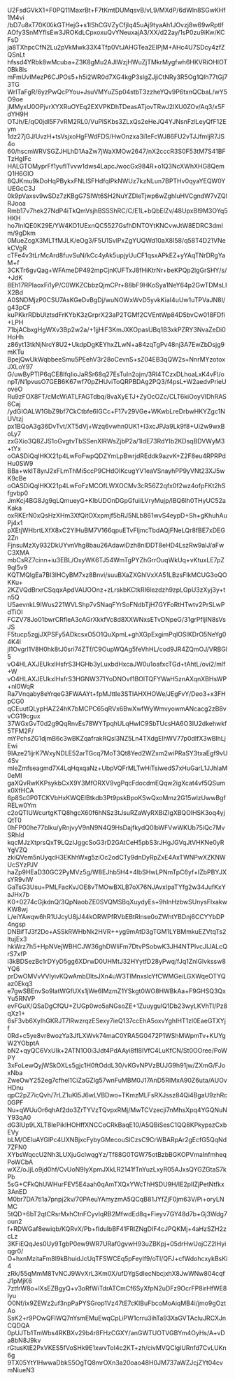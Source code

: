 U2FsdGVkX1+F0PQ11MaxrBt+F7tKmtDUMqsvB/vL9/MXdP/6dWln8SGwKHf1M4vi
/bD7u8xT70KIXikGTHejG+s1IShCGVZyCfjIq45uAj9tyaAh1JOvzj8w69wRptlf
AOfy3SnMYfIsEw3JROKdLCpxoxuQvYNeuxajA3/XX/d22ay/1sP0zu9iKw/KCFsD
ja8TXhpcCfN2Lu2pVkMwk33X4Tfp0VtJAHGTea2EIPjM+AHc4U7SDcy4zfZQSnLt
hfssd4YRbk8wMcuba+Z3K8gMu2AJIWzjHWuZjTMkrMygfwh6HKVRiOHIOT0Bk8ls
mFmUvIMezP6CJPOs5+h5i2WR0d7XG4kgP3slgZJjiCtNRy3R5Og1QIh77tGj73TG
WrITaFgR/6yzPwQcPYou+JsuVMYuZ5p04stbT3zzheYQv9P6txnQCbaL/wY5O9oe
jMMyxU0OPjvrXYXRuOYEq2EXVPKDhTDeasATjovTRwJ2lXU0ZOv/Aq3/x5FdYH9H
OTJh/E/qO0jdl5F7vRM2RL0/VuPlSKbs3ZLxQs2eHeJQ4YJNsnFzlLeyQfF12Eym
1dz27jGJ/UvzH+tsVsjxoHgFWdFDS/HwOnzxa3i1eFcWJ86FU2vTJJfmljR7JS4o
60/hscmWRVSGZJHLhD1AaZw7jWaXMOw2647/nX2cccR3S0F53tM7S41BFTzHgIFc
HALGTOMyprFf1yuflTvvw1dws4LapcJwocGx984R+o1Q3NcXWhXHG8QemQ1H6GlO
8QJKmu9kDoHqPBykxFNLlSFHdfqlPkNWUz7kzNLun7BPTHv0qyaYEQW0YUEGcC3J
0k9pVaxsv9wSDz7zKBgG7SIWt6SH2NuYZDleTjwp6wZghIuHVCgndW7vZQlRJooa
Rmb17v7hek27NdP4iTkQmVsjhBSSShRC/C/E1L+bQbElZv/48UpxBI9M3OYq5HKH
ho7InlQE0K29E/YW4KO1UExnQC5527GsfhDNTOYtKNCvwJtW8EDRC3dmlm/9gDkm
0MueZcgX3MLTfMJLK/eOg3/F5U1SvlPxZgYUQWd10aX8I58/q58T4D21VNekCVgR
cTFe4v3tLrMcArd8fuvSuN/kCc4yAk5upjyUuCF1qsxAPkEZ+yYAqTNrDRgYaM+f
3CKTr6gvQag+WFAmeDP492mpCjnKUFTxJ8fHiKtrNr+beKPQp2lgGrSHY/s/+JdK
8Eh17RPIaoxFi1yP/C0WKZCbbzQjmCPr+88bF9HKoSya1NeY64p2GwTDMsLIX2Bd
A0SNDMjzP0CSU7AsKGeDvBgDj/wuNOWxWvD5yvkKiaI4uUw1uTPVaJN8I/g43pCF
kuPKkrRDbUlztsdFrKYbK3zGrprX23aP2TGMf2CVEntWp84D5bvCw018FDfi+LPH
71bjACbxgHgWXv3Bp2w2a/+1jjHiF3KmJXKOpasUBq1B3xkPZRY3NvaZeDi0HoHh
z86yt13tkNjNrcY8U2+UkdpDgKEYhxZLwN+a84zqTgPv48nj3A7EwZbDsjg9mKTu
BpejQwUkWqbbeeSmu5PEehV3r28oCevnS+sZ04EB3qQW2s+NnrMYzotoxJXLoY97
G/uwByPTIP6qCE8IfqIioJaRSr68q27EsTuln2ojm/3Rl4TCzxDLhoaLxK4vFI/o
npT/N1pvusO7GEB6K67wf70pZHUviToQRPBDAg2PQ3/f4psL+W2aedvPrieUoveO
Ru9zFOX8FT/cMcWiATLFAGTdbq/8vaXyETJ+ZyOcOZc/CLT6kiOoyVlDhRAS6Caj
/ydGIOALW1GbZ9bf7CkCtbfe6IGCc+F17v29VGe+WKwbLreDrbwHKYZgc1NUVtzj
px1BQoA3g36DvTvt/XT5dVj+Wzq6vwhn0UK1+I3xcJPJa9Lk9f8+Ui2w9wxBoLy7
zxGXio3Q8ZJS1oGvgtvTbSSenXlRWsZjbP2a/1IdE73RdYIb2KDsqBDVWyM3+tYx
oOASDiQqlHKX21p4LwFoFwpQDZYmLpBwrjdREddk9azvK+Z2F8eu4RPRPdHu0SW9
BBa+wkIT8yrJ2xFLmThMi5ccP9CHdOIKcugYV1eaVSnayhPP9yVNt23XJ5wK9cBe
oOASDiQqlHKX21p4LwFoFzMCOfLWXOCMv3cR56Z2qfx0f2wz4ofpFKt2hSfgvbp0
JmKcj4BG8Jg9qLQmueyG+KlbUDOnDGpGfuiiLVryMujp/lBQ6lh0THyUC52aKaka
oxRKErN0xQsHzXHm3XfQitOXxpmjf5bRJ5NLb861wvS4eypD+Sh+gKhuhAuPj4x1
pXEtjWHbrtLXfX8xC2YlHuBM7V166qpuETvFljmcTbdAQjFNeLQr8fBE7xDEG2Zn
FjnsuMzXy932DkUYvnVhg8bau26AdawiDzh8nlDDT8eHD4LszRw9alJ/aFwC3XMA
mbCsRZ7cinn+iu3EBL/OxyWK6TJ54WmTgPYZhGrrOuqWkUq+vKtuxLE7pZ9qI5v9
KQTMQlgEa7BI3lHCyBM7xz8Bnvi/suuBXaZXGhlVxXA51LBzsFlkMCUG3oQOKKu+
2KZVQdBrxrCSqqxApdVAUOOnz+zLrskbKCtkRI6lezdzh9zpLGpU3zXyj3y+tn5Q
U5aevnkL9IWus221WVLShp7vSNaqFYrSoFNdbTjH7GYFoRtHTwtv2PrSLwPdTiOl
FCZV78Jo01bwrCRfleA3cAGrXkkfVc8d8XXWNxsETvDNpeG/31grPfljIN8sVsJS
F5tucp5zgjJXPSFy5ADkcsxO5O1QuXpmL+ghXGpExgimPqlOSIKDrO5NeYg04K4l
jl1Ovgrl1V8H0hk8tJ0sri74ZTf/C9OupWQAg5feVhHL/cod9JR4ZQmOJ/VRBGl5
vO4HLAXJEUkxlHsfrS3HGHb3yLuxbdHxcaJW0u1oafxcTGd+tAhtL/ovi2/mlf+W
vO4HLAXJEUkxlHsfrS3HGNW371YoDNOvf1BOlTQFYWaH5znAXqnXBHsWP+nI0WqR
Ra7Vnqaby8eYrqeG3FWAAYt+fpMJttIe3STIAHXHOWe/JEgFvY/Deo3+x3FHpCG0
qCEuutQLypHAZ24hK7bMCPC65qRVx6BwXwfWyWmvyowmANcacg2zB8vvCG19cgux
37WGxGvT0d2g9QqRnvEs78WYTpqhULqHwIC9SbTUcsHA6O3IU2dkehwkf5TFM2F/
mYPchsZG1djmB6c3wBKZqafrakRQsl3NZ5Ln4TXdgElhWV77p0dIfX3wBlhLjEwi
9IAze21ijrK7WxyNDLE52arTGcq7MoT3Qt8Yed2WZxm2wiPRaSY3txaEgf9vU4Sv
mIeZmfseagmd7X4LqHqxqaNz+UbpVQFrMLTwHiTsiwedS7xHuGarL1JJhlaM0eMI
gaXQvRwKKPsykbCxX9Y3MfORXV9vgPqcFdocdmEQqw2igXcat4vf5QSumx0XfHCA
6p8Sc0P0TCKVbHxKWQEIBtkdb3Pt9pskBpoKSwQxoMmz2G15wlzUwwBgfRELw0Ym
c2oQTlUWcurtgKTQ8hgcX60f6hNSz3tJsuRZaWyRXBiZIgXBQOlHSK3oq4yjQtT0
0hFP00he77bIku/yRnjvyV9nN9N4Q9HsDajfkydQ0lbWFVwWKUb75iQc7MvSRhld
kqcMJzXtprsQxT9LQzIJggcSoG3rD2GAtCeH5pbS3rJHgJGVqJtVHKNe0yRYgVZQ
zkiQVem5nUyqcH3EKhhWxg5ziOc2odCTy9dnDyRpZxE4AxTWNPwXZKNWUcSYzPJV
haZp9HEaD30GC2PyMVz5g/W8EJhb5H4+4lbSHwLPNmTpC6yf+IZbPBYJXsYR9vlW
GaTsG3Usu+PMLFacKvJOE8vTMOwBXLB7oX76NJAvxIpaTYfg2w34JufKxYaJHx7b
K0+0274cGjkdnQ/3QpNaobZE0SVQMSBqXuydyEs+9hInHzbwSUnysFlxakwKW8wj
L/eiYAwqw6hR1UJcyU8jJ44kORWPfRVbEBtRlnse0oZWhtYBDnj6CCYYbDP4ngsp
DNBifTJ3f2Do+ASSkRWHbNk2HVR++yg9mAtD3gTGM1LYBMmkuEZVtqTs2ltujEx3
hkWrz7h5+HpNVejWBHCJW36ghDWIiFm7DtvPSobwK3JH4NTPIvcJIJALcQrS7xfP
i3kBDSezBc1rDYyD5gg6XDrwD0UHMtJ32HYytfD28yPwq/fJq1ZnlGlvkssw8YQ6
prDwOMVvVVIyivKQwAmbDltsJXn4uW3TlMnxslcYfCWMGeiLGXWqeOTYQaz0Ekq3
e7gwSBEnvSo9latWGfUXs1jWe6IMzmZ1YSkgt0WO8HWBkAa+F9GHSQ3QxYu5RNVP
evFGuX/QSaDgCfQU+ZUGp0wo5aNGsoZE+1ZuuygulQ1Db23wyLKVhTl/Pz8qXz1+
6sF3vb6XyIhGKRJT7lRwzrqzESexy7ieQ137ccEhA5oxvYghIHT1zl0EaeGTXYjf
0Rd+c5ye8vr8wozYa3JfLXWvk74maC0YRA5G0472P1WShMWpmTv+KUYgW2YObptA
bN2+qyQC6VxUIk+2ATN1O0i3Jdt4PdAAyi8fI8IVfC4LuKfCN/St0OOree/PoWPY
3xFoLewQyjWSkOXLs5gjc1H0ftOddL30/vKGvNPVzBUJG9h91jw/ZXmG/FJoxNba
ZweOwY252eg7cfhel1CiZaGZlg57wnFuMBM0J17AnD5RIMxA90Z6uta/AUOvHDnu
qpC2pZ7icQvh/7rLZ1uKI5J6wLVBDwo+TKmzMLFsRXJssz84Qi4BgaU9zhRc0GPF
Nu+qWUuOr6qhAf2do3ZrTYVzTQvpxRMj/MwTCVzecji7nMhsXpq4YGQNuNY93qA0
dG3lUp9LXLT8lePikIHOHffXNCCoCRkBaqE10/A5QBiSesC1QQ8KPkypszCxbEVy
bLM/OEIuAYGlPc4UXNBjxcFybyGMecouSlCzsC9CrWBARpAr2gEcfG5QqNd7ZFN0
XYbsWqccU2Nh3LUXjuGclwqgYz/Tf88G0TGW75otBzbBGKOPVmaInfmheqPoWCbA
wXZ/oJjLo9jd0hf/CvUoN9IyXpmJXkLR2141fTnYuzLxyR05AJxsQYGZGtaS7kPb
5sG+CFkQhUWHurFEV5E4aah0qAmTXQxYWcThHSDU9H/IE2pIlZjPetNtfkx3AnED
M0br7DA7tl1a7pnpj2kv/70PAeuYAmyzmA5QCqB81JYfZjF0jm63V/Pi+oryLNMC
5tQD+6bT2qtCRsrMxhCtnFCyvIqRB2MfwdEd8q+Fieyv7GY48d7b+Gj3Wdg7oun2
f+RDWGaf8ewiqb/KQRvX/Pb+fIdulbBF41FRlZNgDIF4cJPQKMj+4aHzSZH2zcLz
3KFiEQqJes0Uy9TgbP0ew9WR7URaf0gvwH93uZBKpj+05drHwUojCZ2IHyiqgr0/
O+hxnMzitaFm8l9kBhuidJcUqTFSWCEq5pFeyIf9/oTI/QFJ+cfWdohcxykBsKi4
zRk/55qMmM8TvNCJ9WvXrL3Km0X/ufDYgSdIecNbcjxhX8JwWNw804cqfJ1pMjK6
7ztfrW8o+lXsEZBgyQ+v3oRfWiTdrATCmCf6SyXfpN2uDFz9OcrFP8irHfWE8Iyu
O0Nf/ix9ZEWz2uf3npPaPYSGrop1Vz47tE7cKIBuFbcoMoAiqMB4i/jmo9gOztAo
SsK2+r9POwQFlWQ7nYsmEMuEwqCpLiPW1crru3ihTa93XaGVTAcluJRCXJnCQDQA
0pUJTb1TmWbs4RKBXv29b4r8FHzCGXY/anGWTUOTVGBYm4OyHs/A+vDa8bN8J9kv
rGtusKtE2PxVKES5fVoSHk9E1xwvToI4c2KT+zh/civMVQClglURnfd7CvLUKn6g
9TX05YtYlHwwaDbkS5OgTQ8mrOXn3a20oao48H0JM737aWZJcjZYt04cvmNiueN3
